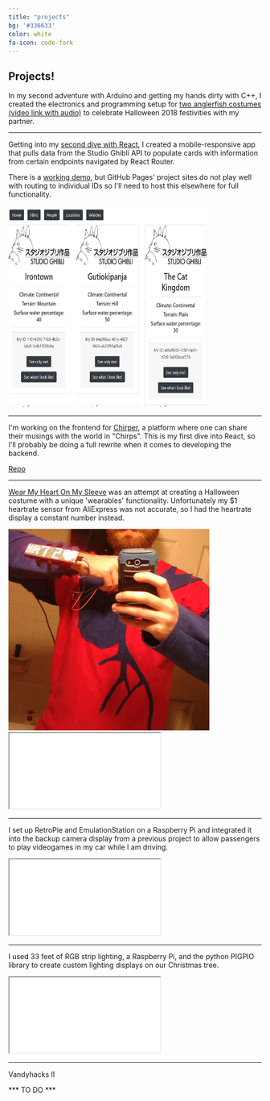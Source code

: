 ```yaml
---
title: "projects"
bg: '#336633'
color: white
fa-icon: code-fork
---
```


## Projects!

In my second adventure with Arduino and getting my hands dirty with C++, I created the electronics and programming setup for [two anglerfish costumes (video link with audio)](https://drive.google.com/file/d/1-Xm95aun4PjOvnhTsTIxgxcE1eDkLGnc/view?usp=sharing) to celebrate Halloween 2018 festivities with my partner. 

---

Getting into my [second dive with React](https://github.com/atlc/routing-in-react), I created a mobile-responsive app that pulls data from the Studio Ghibli API to populate cards with information from certain endpoints navigated by React Router.

There is a [working demo](https://atlc.github.io/routing-in-react/), but GitHub Pages' project sites do not play well with routing to individual IDs so I'll need to host this elsewhere for full functionality.

<img src="img/ghibli_cards.JPG" width="400" height="400" />

---

I'm working on the frontend for [Chirper](https://atlc.github.io/chirper-frontend/), a platform where one can share their musings with the world in "Chirps". This is my first dive into React, so I'll probably be doing a full rewrite when it comes to developing the backend.

[Repo](https://github.com/atlc/chirper-frontend)

---

[Wear My Heart On My Sleeve](https://github.com/atlc/WearMyHeartOnMySleeve) was an attempt at creating a Halloween costume with a unique 'wearables' functionality. Unfortunately my $1 heartrate sensor from AliExpress was not accurate, so I had the heartrate display a constant number instead.

<img src="img/HeartSleeve01.jpg" width="400" height="400" />
<iframe src="img/HeartSleeveVid01.mp4" allowfullscreen></iframe>

---

I set up RetroPie and EmulationStation on a Raspberry Pi and integrated it into the backup camera display from a previous project to allow passengers to play videogames in my car while I am driving.

<iframe src="img/car_retropie_silent.mp4" allowfullscreen></iframe>

---

I used 33 feet of RGB strip lighting, a Raspberry Pi, and the python PIGPIO library to create custom lighting displays on our Christmas tree.

<iframe src="img/christmas_tree_pi_10_meters_silent.mp4" allowfullscreen></iframe>

---

Vandyhacks II

*** TO DO ***
